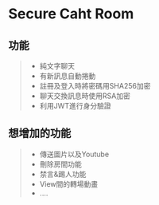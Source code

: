 # Secure Caht Room
## 功能
>*  純文字聊天
>*  有新訊息自動捲動
>*  註冊及登入時將密碼用SHA256加密
>*  聊天交換訊息時使用RSA加密
>*  利用JWT進行身分驗證

## 想增加的功能
>*  傳送圖片以及Youtube
>*  刪除房間功能
>*  禁言&踢人功能
>*  View間的轉場動畫
>*  ....